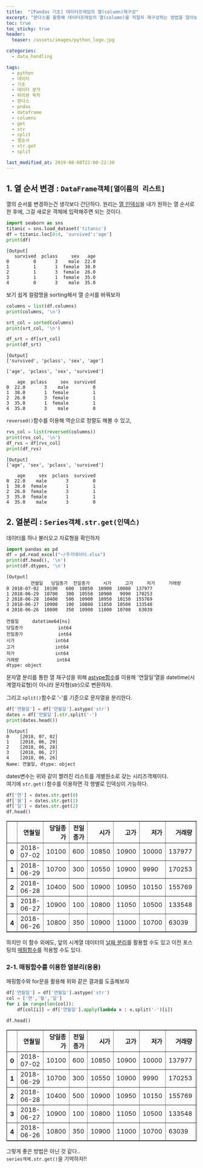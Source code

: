 ```yaml
---
title:  "[Pandas 기초] 데이터프레임의 열(column)재구성"
excerpt: "판다스를 활용해 데이터프레임의 열(column)을 적절히 재구성하는 방법을 알아보자"
toc: true
toc_sticky: true
header:
  teaser: /assets/images/python_logo.jpg

categories:
  - data_handling

tags:
  - python
  - 데이터
  - 기초
  - 데이터 분석
  - 파이썬 독학
  - 판다스
  - pndas
  - dataframe
  - columns
  - get
  - str
  - split
  - 열순서
  - str.get
  - split

last_modified_at: 2019-08-08T22:00-22:30
---
```


## 1. 열 순서 변경 : `DataFrame객체[열이름의 리스트]`  

열의 순서를 변경하는건 생각보다 간단하다. 원리는 [열 인덱싱](https://yganalyst.github.io/study/Pd_1/#2-6-%EC%97%B4-%EC%84%A0%ED%83%9D)을 내가 원하는 열 순서로 한 후에, 그걸 새로운 객체에 입력해주면 되는 것이다.  

```python
import seaborn as sns
titanic = sns.load_dataset('titanic')
df = titanic.loc[0:4, 'survived':'age']
print(df)
```
	[Output]
       survived  pclass     sex   age
    0         0       3    male  22.0
    1         1       1  female  38.0
    2         1       3  female  26.0
    3         1       1  female  35.0
    4         0       3    male  35.0 
    
    
보기 쉽게 컬렴명을 sorting해서 열 순서를 바꿔보자  

```python
columns = list(df.columns)
print(columns, '\n')

srt_col = sorted(columns)
print(srt_col, '\n')

df_srt = df[srt_col]
print(df_srt)
```
	[Output]
    ['survived', 'pclass', 'sex', 'age'] 
    
    ['age', 'pclass', 'sex', 'survived'] 
    
        age  pclass     sex  survived
    0  22.0       3    male         0
    1  38.0       1  female         1
    2  26.0       3  female         1
    3  35.0       1  female         1
    4  35.0       3    male         0
    

`reversed()`함수를 이용해 역순으로 정렬도 해볼 수 있고,  

```python
rvs_col = list(reversed(columns))
print(rvs_col, '\n')
df_rvs = df[rvs_col]
print(df_rvs)
```
	[Output]
    ['age', 'sex', 'pclass', 'survived'] 
    
        age     sex  pclass  survived
    0  22.0    male       3         0
    1  38.0  female       1         1
    2  26.0  female       3         1
    3  35.0  female       1         1
    4  35.0    male       3         0
    


## 2. 열분리 : `Series객체.str.get(인덱스)`  

데이터를 하나 불러오고 자료형을 확인하자  

```python
import pandas as pd
df = pd.read_excel("~/주가데이터.xlsx")
print(df.head(), '\n')
print(df.dtypes, '\n')
```
	[Output]
             연월일   당일종가  전일종가     시가     고가     저가     거래량
    0 2018-07-02  10100   600  10850  10900  10000  137977
    1 2018-06-29  10700   300  10550  10900   9990  170253
    2 2018-06-28  10400   500  10900  10950  10150  155769
    3 2018-06-27  10900   100  10800  11050  10500  133548
    4 2018-06-26  10800   350  10900  11000  10700   63039 
    
    연월일     datetime64[ns]
    당일종가             int64
    전일종가             int64
    시가               int64
    고가               int64
    저가               int64
    거래량              int64
    dtype: object 
    
    
문자열 분리를 통한 열 재구성을 위해 [astype함수](https://yganalyst.github.io/study/Pd_7/#1-2-%EC%9E%90%EB%A3%8C%ED%98%95-%EB%B3%80%ED%99%98--replace-astype)를 이용해 '연월일'열을 datetime(시계열자료형)이 아니라 문자형(str)으로 변환하자.  

그리고 `split()`함수로 '-'를 기준으로 문자열을 분리한다.  

```python
df['연월일'] = df['연월일'].astype('str')
dates = df['연월일'].str.split('-')
print(dates.head())
```
	[Output]
    0    [2018, 07, 02]
    1    [2018, 06, 29]
    2    [2018, 06, 28]
    3    [2018, 06, 27]
    4    [2018, 06, 26]
    Name: 연월일, dtype: object
    

dates변수는 위와 같이 짤려진 리스트를 개별원소로 갖는 시리즈객체이다.  
여기에 `str.get()`함수를 이용하면 각 행별로 인덱싱이 가능하다.  

```python
df['연'] = dates.str.get(0)
df['월'] = dates.str.get(1)
df['일'] = dates.str.get(2)
df.head()
```




<div>
<style scoped>
    .dataframe tbody tr th:only-of-type {
        vertical-align: middle;
    }

    .dataframe tbody tr th {
        vertical-align: top;
    }

    .dataframe thead th {
        text-align: right;
    }
</style>
<table border="1" class="dataframe">
  <thead>
    <tr style="text-align: right;">
      <th></th>
      <th>연월일</th>
      <th>당일종가</th>
      <th>전일종가</th>
      <th>시가</th>
      <th>고가</th>
      <th>저가</th>
      <th>거래량</th>
      <th>연</th>
      <th>월</th>
      <th>일</th>
    </tr>
  </thead>
  <tbody>
    <tr>
      <th>0</th>
      <td>2018-07-02</td>
      <td>10100</td>
      <td>600</td>
      <td>10850</td>
      <td>10900</td>
      <td>10000</td>
      <td>137977</td>
      <td>2018</td>
      <td>07</td>
      <td>02</td>
    </tr>
    <tr>
      <th>1</th>
      <td>2018-06-29</td>
      <td>10700</td>
      <td>300</td>
      <td>10550</td>
      <td>10900</td>
      <td>9990</td>
      <td>170253</td>
      <td>2018</td>
      <td>06</td>
      <td>29</td>
    </tr>
    <tr>
      <th>2</th>
      <td>2018-06-28</td>
      <td>10400</td>
      <td>500</td>
      <td>10900</td>
      <td>10950</td>
      <td>10150</td>
      <td>155769</td>
      <td>2018</td>
      <td>06</td>
      <td>28</td>
    </tr>
    <tr>
      <th>3</th>
      <td>2018-06-27</td>
      <td>10900</td>
      <td>100</td>
      <td>10800</td>
      <td>11050</td>
      <td>10500</td>
      <td>133548</td>
      <td>2018</td>
      <td>06</td>
      <td>27</td>
    </tr>
    <tr>
      <th>4</th>
      <td>2018-06-26</td>
      <td>10800</td>
      <td>350</td>
      <td>10900</td>
      <td>11000</td>
      <td>10700</td>
      <td>63039</td>
      <td>2018</td>
      <td>06</td>
      <td>26</td>
    </tr>
  </tbody>
</table>
</div>



하지만 이 함수 외에도, 앞의 시계열 데이터의 [날짜 분리](https://yganalyst.github.io/study/Pd_8/#4-1-%EB%82%A0%EC%A7%9C-%EB%8D%B0%EC%9D%B4%ED%84%B0-%EB%B6%84%EB%A6%AC--dtyear-dtmonth-dtday)를 활용할 수도 있고 이전 포스팅의 [매핑함수](https://yganalyst.github.io/study/Pd_9/)를 적용할 수도 있다.  


### 2-1. 매핑함수를 이용한 열분리(응용)  


매핑함수와 for문을 활용해 위와 같은 결과를 도출해보자  

```python
df['연월일'] = df['연월일'].astype('str')
col = ['연','월','일']
for i in range(len(col)):
    df[col[i]] = df['연월일'].apply(lambda x : x.split('-')[i])

df.head()
```


<div>
<style scoped>
    .dataframe tbody tr th:only-of-type {
        vertical-align: middle;
    }

    .dataframe tbody tr th {
        vertical-align: top;
    }

    .dataframe thead th {
        text-align: right;
    }
</style>
<table border="1" class="dataframe">
  <thead>
    <tr style="text-align: right;">
      <th></th>
      <th>연월일</th>
      <th>당일종가</th>
      <th>전일종가</th>
      <th>시가</th>
      <th>고가</th>
      <th>저가</th>
      <th>거래량</th>
      <th>연</th>
      <th>월</th>
      <th>일</th>
    </tr>
  </thead>
  <tbody>
    <tr>
      <th>0</th>
      <td>2018-07-02</td>
      <td>10100</td>
      <td>600</td>
      <td>10850</td>
      <td>10900</td>
      <td>10000</td>
      <td>137977</td>
      <td>2018</td>
      <td>07</td>
      <td>02</td>
    </tr>
    <tr>
      <th>1</th>
      <td>2018-06-29</td>
      <td>10700</td>
      <td>300</td>
      <td>10550</td>
      <td>10900</td>
      <td>9990</td>
      <td>170253</td>
      <td>2018</td>
      <td>06</td>
      <td>29</td>
    </tr>
    <tr>
      <th>2</th>
      <td>2018-06-28</td>
      <td>10400</td>
      <td>500</td>
      <td>10900</td>
      <td>10950</td>
      <td>10150</td>
      <td>155769</td>
      <td>2018</td>
      <td>06</td>
      <td>28</td>
    </tr>
    <tr>
      <th>3</th>
      <td>2018-06-27</td>
      <td>10900</td>
      <td>100</td>
      <td>10800</td>
      <td>11050</td>
      <td>10500</td>
      <td>133548</td>
      <td>2018</td>
      <td>06</td>
      <td>27</td>
    </tr>
    <tr>
      <th>4</th>
      <td>2018-06-26</td>
      <td>10800</td>
      <td>350</td>
      <td>10900</td>
      <td>11000</td>
      <td>10700</td>
      <td>63039</td>
      <td>2018</td>
      <td>06</td>
      <td>26</td>
    </tr>
  </tbody>
</table>
</div>


그렇게 좋은 방법은 아닌 것 같다..  
`series객체.str.get()`을 기억하자!!  